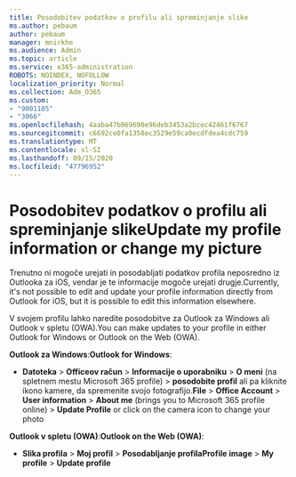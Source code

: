 ```yaml
---
title: Posodobitev podatkov o profilu ali spreminjanje slike
ms.author: pebaum
author: pebaum
manager: mnirkhe
ms.audience: Admin
ms.topic: article
ms.service: o365-administration
ROBOTS: NOINDEX, NOFOLLOW
localization_priority: Normal
ms.collection: Adm_O365
ms.custom:
- "9001105"
- "3066"
ms.openlocfilehash: 4aaba47b069690e96deb3453a2bcec42461f6767
ms.sourcegitcommit: c6692ce0fa1358ec3529e59ca0ecdfdea4cdc759
ms.translationtype: MT
ms.contentlocale: sl-SI
ms.lasthandoff: 09/15/2020
ms.locfileid: "47796952"
---
```

# <a name="update-my-profile-information-or-change-my-picture"></a><span data-ttu-id="219ec-102">Posodobitev podatkov o profilu ali spreminjanje slike</span><span class="sxs-lookup"><span data-stu-id="219ec-102">Update my profile information or change my picture</span></span>

<span data-ttu-id="219ec-103">Trenutno ni mogoče urejati in posodabljati podatkov profila neposredno iz Outlooka za iOS, vendar je te informacije mogoče urejati drugje.</span><span class="sxs-lookup"><span data-stu-id="219ec-103">Currently, it's not possible to edit and update your profile information directly from Outlook for iOS, but it is possible to edit this information elsewhere.</span></span> 

<span data-ttu-id="219ec-104">V svojem profilu lahko naredite posodobitve za Outlook za Windows ali Outlook v spletu (OWA).</span><span class="sxs-lookup"><span data-stu-id="219ec-104">You can make updates to your profile in either Outlook for Windows or Outlook on the Web (OWA).</span></span> 

<span data-ttu-id="219ec-105">**Outlook za Windows**:</span><span class="sxs-lookup"><span data-stu-id="219ec-105">**Outlook for Windows**:</span></span> 

- <span data-ttu-id="219ec-106">**Datoteka**  >  **Officeov račun**  >  **Informacije o uporabniku**  >  **O meni** (na spletnem mestu Microsoft 365 profile) > **posodobite profil** ali pa kliknite ikono kamere, da spremenite svojo fotografijo.</span><span class="sxs-lookup"><span data-stu-id="219ec-106">**File** > **Office Account** > **User information** > **About me** (brings you to Microsoft 365 profile online) > **Update Profile** or click on the camera icon to change your photo</span></span>  
  
<span data-ttu-id="219ec-107">**Outlook v spletu (OWA)**:</span><span class="sxs-lookup"><span data-stu-id="219ec-107">**Outlook on the Web (OWA)**:</span></span> 

- <span data-ttu-id="219ec-108">**Slika profila**  >  **Moj profil**  >  **Posodabljanje profila**</span><span class="sxs-lookup"><span data-stu-id="219ec-108">**Profile image** > **My profile** > **Update profile**</span></span>
